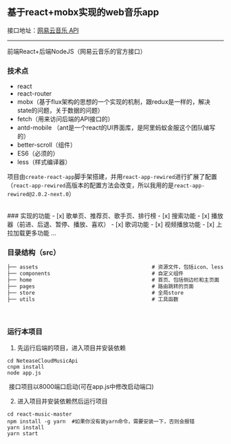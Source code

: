 ## 基于react+mobx实现的web音乐app

接口地址：[网易云音乐 API](https://github.com/Binaryify/NeteaseCloudMusicApi)
<hr/>
前端React+后端NodeJS（网易云音乐的官方接口）



### 技术点

 - react 
 - react-router
 - mobx（基于flux架构的思想的一个实现的机制，跟redux是一样的，解决state的问题，关于数据的问题）
 - fetch（用来访问后端的API接口的）
 - antd-mobile （ant是一个react的UI界面库，是阿里蚂蚁金服这个团队编写的）
 - better-scroll（组件）
 - ES6（必须的）
 - less（样式编译器）

项目由`create-react-app`脚手架搭建，并用`react-app-rewired`进行扩展了配置（`react-app-rewired`高版本的配置方法会改变，所以我用的是`react-app-rewired@2.0.2-next.0`）

<br/>
### 实现的功能
- [x] 歌单页、推荐页、歌手页、排行榜
- [x] 搜索功能
- [x] 播放器（前进、后退、暂停、播放、喜欢）
- [x] 歌词功能
- [x] 视频播放功能
- [x] 上拉加载更多功能
 ...
<br/>

### 目录结构（src）

```javascript
├── assets                                     # 资源文件，包括icon、less公共文件                    
├── components                                 # 自定义组件
├── home                                       # 首页、包括侧边栏和主页面
├── pages                                      # 路由跳转的页面
├── store                                      # 全局store
├── utils                                      # 工具函数                   
```

<br/>

### 运行本项目



1. 先运行后端的项目，进入项目并安装依赖

```shell
cd NeteaseCloudMusicApi
cnpm install 
node app.js
```

​	接口项目以8000端口启动(可在app.js中修改启动端口)

2. 进入项目并安装依赖然后运行项目

```shell
cd react-music-master
npm install -g yarn  #如果你没有装yarn命令，需要安装一下，否则会报错
yarn install 
yarn start
```










